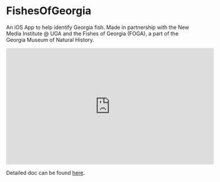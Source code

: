 # FishesOfGeorgia
An iOS App to help identify Georgia fish.
Made in partnership with the New Media Institute @ UGA and the Fishes of Georgia (FOGA), a part of the Georgia Museum of Natural History.

<iframe src="https://www.youtube.com/embed/a11K1M6WUE8" width="560" height="315" frameborder="0" allowfullscreen="true"> </iframe>

Detailed doc can be found [here](https://docs.google.com/document/d/1yZIAvWZ60rRMfGu_VmtzNzOcNbYqIVAEVe96Ww8MX3Y/edit).
